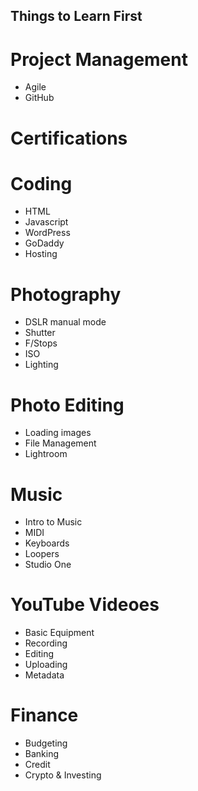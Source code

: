 
## Things to Learn First

# Project Management
- Agile
- GitHub

# Certifications

# Coding
- HTML
- Javascript
- WordPress
- GoDaddy
- Hosting

# Photography
- DSLR manual mode
- Shutter
- F/Stops
- ISO
- Lighting

# Photo Editing
- Loading images
- File Management
- Lightroom

# Music
- Intro to Music
- MIDI
- Keyboards
- Loopers
- Studio One

# YouTube Videoes
- Basic Equipment
- Recording
- Editing
- Uploading
- Metadata

# Finance
- Budgeting
- Banking
- Credit
- Crypto & Investing

